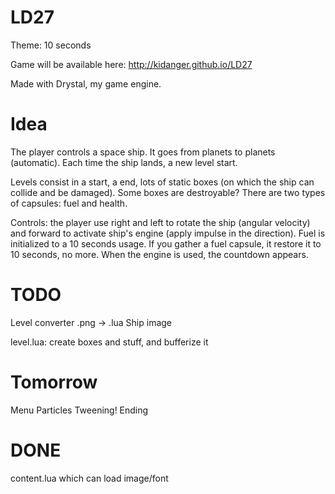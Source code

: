LD27
====

Theme: 10 seconds

Game will be available here: http://kidanger.github.io/LD27

Made with Drystal, my game engine.

Idea
====

The player controls a space ship.
It goes from planets to planets (automatic). Each time the ship lands, a new level start.

Levels consist in a start, a end, lots of static boxes (on which the ship can collide and be damaged).
Some boxes are destroyable?
There are two types of capsules: fuel and health.

Controls: the player use right and left to rotate the ship (angular velocity) and forward to activate ship's engine (apply impulse in the direction).
Fuel is initialized to a 10 seconds usage. If you gather a fuel capsule, it restore it to 10 seconds, no more.
When the engine is used, the countdown appears.


TODO
====

Level converter .png -> .lua
Ship image

level.lua: create boxes and stuff, and bufferize it


Tomorrow
========

Menu
Particles
Tweening!
Ending


DONE
====

content.lua which can load image/font

